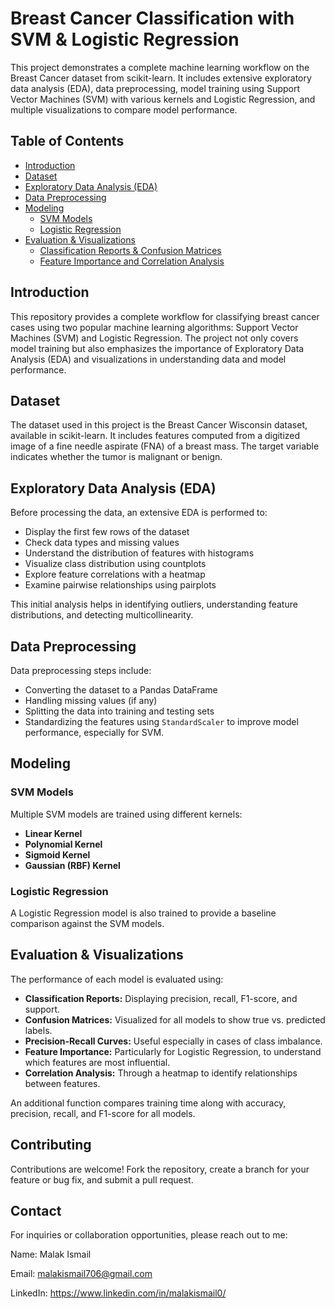 # Breast Cancer Classification with SVM & Logistic Regression

This project demonstrates a complete machine learning workflow on the Breast Cancer dataset from scikit-learn. It includes extensive exploratory data analysis (EDA), data preprocessing, model training using Support Vector Machines (SVM) with various kernels and Logistic Regression, and multiple visualizations to compare model performance.

## Table of Contents
- [Introduction](#introduction)
- [Dataset](#dataset)
- [Exploratory Data Analysis (EDA)](#exploratory-data-analysis-eda)
- [Data Preprocessing](#data-preprocessing)
- [Modeling](#modeling)
  - [SVM Models](#svm-models)
  - [Logistic Regression](#logistic-regression)
- [Evaluation & Visualizations](#evaluation--visualizations)
  - [Classification Reports & Confusion Matrices](#classification-reports--confusion-matrices)
  - [Feature Importance and Correlation Analysis](#feature-importance-and-correlation-analysis)

## Introduction

This repository provides a complete workflow for classifying breast cancer cases using two popular machine learning algorithms: Support Vector Machines (SVM) and Logistic Regression. The project not only covers model training but also emphasizes the importance of Exploratory Data Analysis (EDA) and visualizations in understanding data and model performance.

## Dataset

The dataset used in this project is the Breast Cancer Wisconsin dataset, available in scikit-learn. It includes features computed from a digitized image of a fine needle aspirate (FNA) of a breast mass. The target variable indicates whether the tumor is malignant or benign.

## Exploratory Data Analysis (EDA)

Before processing the data, an extensive EDA is performed to:
- Display the first few rows of the dataset
- Check data types and missing values
- Understand the distribution of features with histograms
- Visualize class distribution using countplots
- Explore feature correlations with a heatmap
- Examine pairwise relationships using pairplots

This initial analysis helps in identifying outliers, understanding feature distributions, and detecting multicollinearity.

## Data Preprocessing

Data preprocessing steps include:
- Converting the dataset to a Pandas DataFrame
- Handling missing values (if any)
- Splitting the data into training and testing sets
- Standardizing the features using `StandardScaler` to improve model performance, especially for SVM.

## Modeling

### SVM Models

Multiple SVM models are trained using different kernels:
- **Linear Kernel**
- **Polynomial Kernel**
- **Sigmoid Kernel**
- **Gaussian (RBF) Kernel**

### Logistic Regression

A Logistic Regression model is also trained to provide a baseline comparison against the SVM models.

## Evaluation & Visualizations

The performance of each model is evaluated using:
- **Classification Reports:** Displaying precision, recall, F1-score, and support.
- **Confusion Matrices:** Visualized for all models to show true vs. predicted labels.
- **Precision-Recall Curves:** Useful especially in cases of class imbalance.
- **Feature Importance:** Particularly for Logistic Regression, to understand which features are most influential.
- **Correlation Analysis:** Through a heatmap to identify relationships between features.

An additional function compares training time along with accuracy, precision, recall, and F1-score for all models.

## Contributing
Contributions are welcome! Fork the repository, create a branch for your feature or bug fix, and submit a pull request.

## Contact
For inquiries or collaboration opportunities, please reach out to me:

Name: Malak Ismail

Email: malakismail706@gmail.com

LinkedIn: https://www.linkedin.com/in/malakismail0/
